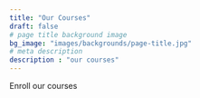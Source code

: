 ```yaml
---
title: "Our Courses"
draft: false
# page title background image
bg_image: "images/backgrounds/page-title.jpg"
# meta description
description : "our courses"
---
```



Enroll our courses